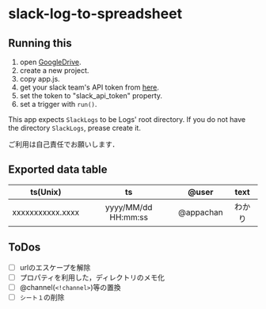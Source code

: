 # slack-log-to-spreadsheet
## Running this
1. open [GoogleDrive](https://drive.google.com).
2. create a new project.
3. copy app.js.
4. get your slack team's API token from [here](https://api.slack.com/custom-integrations/legacy-tokens).
5. set the token to "slack_api_token" property. 
6. set a trigger with `run()`.

This app expects `SlackLogs` to be Logs' root directory. 
If you do not have the directory `SlackLogs`, prease create it.

ご利用は自己責任でお願いします．

## Exported data table
| ts(Unix)         | ts                  | @user     | text  |
| :-:              | :-:                 | :-:       | :-:   |
| xxxxxxxxxxx.xxxx | yyyy/MM/dd HH:mm:ss | @appachan | わかり |

## ToDos
- [ ] urlのエスケープを解除
- [ ] プロパティを利用した，ディレクトリのメモ化
- [ ] @channel(`<!channel>`)等の置換
- [ ] `シート１`の削除
